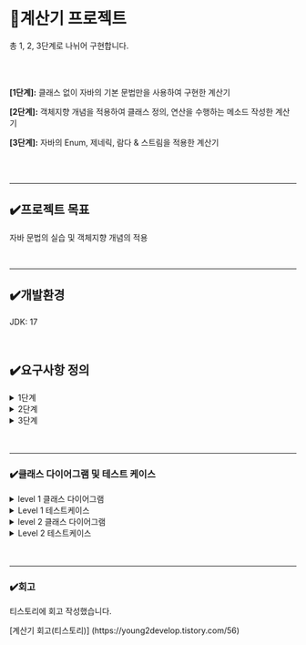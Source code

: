 <h1>📌계산기 프로젝트</h1>

 <p>총 1, 2, 3단계로 나뉘어 구현합니다.</p>
 <br>
<br>
 <p><b>[1단계]:</b> 클래스 없이 자바의 기본 문법만을 사용하여 구현한 계산기</p>
 <p><b>[2단계]:</b> 객체지향 개념을 적용하여 클래스 정의, 연산을 수행하는 메소드 작성한 계산기</p>
 <p><b>[3단계]:</b> 자바의 Enum, 제네릭, 람다 & 스트림을 적용한 계산기</p>
<br>

<br>
<hr>
<h2>✔️프로젝트 목표</h2>
<p>자바 문법의 실습 및 객체지향 개념의 적용</p>
 <br>
<hr>
<h2>✔️개발환경</h2>
<p>JDK: 17</p>
<br>
<h2>✔️요구사항 정의</h2>
<details>
<summary>1단계</summary>
 <p><b>1. 양의 정수(0 포함) 입력받기</b></p>
 <p> - Scanner를 사용하여 양의 정수 2개(0포함)를 전달 받을 수 있습니다.</p>
 <p> - 양의 정수는 각각 하나씩 전달 받습니다.</p>
 <p> - 양의 정수는 적당한 타입으로 선언한 변수에 저장합니다.</p>
<br>
 <p><b>2. 사칙연산 기호(+, -, *, /)를 입력받기</b></p>
 <p> - Scanner를 사용하여 사칙연산 기호를 전달 받을 수 있습니다.</p>
 <p> - 사칙연산 기호를 적당한 타입으로 선언한 변수에 저장합니다.(chatAt(0))</p>
 <br>
  <p><b>3. 위에서 입력받은 양의 정수 2개와 사칙연산 기호를 사용하여 연산을 진행한 후 결과값을 출력하기</b></p>
 <p>키워드: if, switch</p>
 <p> - 사칙연산 기호에 맞는 연산자를 사용하여 연산을 진행합니다.</p>
 <p> - 입력받은 연산 기호를 구분하기 위해 제어문을 사용합니다.</p>
 <p> - 연산 오류가 발생할 경우 해당 오류에 대한 내용을 정제하여 출력합니다.</p>
 <p>ex)  "나눗셈 연산에서 분모(두번째 정수)에 0이 입력될 수 없습니다.</p>
 <br>
  <br>
  <p><b>4. 반복문을 사용하되, 반복의 종료를 알려주는 "exit"문자열을 입력하기 전까지 무한으로 계산을 진행할 수 있도록 소스코드 수정하기</b></p>
 <p>키워드: 무한으로 반복, 수정하기(처음부터 무한 반복하는 것이 아니라, 위 스텝별로 진행하며 수정)</p>
 <p>반복문을 사용합니다.(예를 들어, for,while...)</p>
 <br>

 </details>

 
 <details>
<summary>2단계</summary>
 <p><b>1. 사칙연산을 수행 후, 결과값 반환 메서드 구현&연산 결과를 저장하는 컬렉션 타입 필드를 가진 Calculator클래스 생성</b></p>
 <p>  - 사칙연산 수행한 후, 결과값을 반환하는 메서드 구현</p>
 <p>  - 연산 결과를 저장하는 컬렉션 타입 필드를 가진 Calculator 클래스를 생성</p>
 <p>  - 양의 정수 2개(0 포함)와 연산 기호를 매개변수로 받아 사칙연산 기능을 수행한 후 결과값을 반환하는 메서드와 연산 결과를 저장하는 컬렉션 타입 필드를 가진 Calculator 클래스 생성합니다.</p>
<br>
 <p><b>2. 1단계에서 구현한 App클래스의 main메서드에 Calculator 클래스가 활용될 수 있도록 수정</b></p>
 <p>  - 연산 수행 역할은 Calculator가 담당</p>
 <p>  - 연산 결과는 Calculator 클래스의 연산 결과를 저장하는 필드에 저장</p>
 <p>  - 소스코드 수정 후에도 수정 전의 기능들이 반드시 똑같이 동작해야합니다.</p>
 <br>
  <p><b>3. App클래스의 main메서드에서 Calculator 클래스의 연산 결과를 저장하고 있는 컬렉션 필드에 직접 접근하지 못하도록 수정(캡슐화)</b></p>
 <p>  - 간접 접근을 통해 필드에 접근하여 가져올 수 있도록 구현합니다. (Getter메서드)</p>
 <p>  - 간접 접근을 통해 필드에 접근하여 수정할 수 있도록 구현합니다. (Setter 메서드)</p>
 <p>  - 위 요구사항을 모두 구현 했다면 App클래스의 main메서드에서 위에서 구현한 메서드를 활용</p>
 <br>
  <p><b>4. Calculrator 클래스에 저장된 연산결과들 중 가장 먼저 저장된 데이터를 삭제하는 기능을 가진 메서드를 구현한 후 App 클래스의 main 메서드에 삭제 메서드가 활용될 수 있도록 수정</b></p>
 <p>키워드: 컬렉션</p>
 <p>  - 컬렉션에서 값을 넣고 제거하는 방법을 이해한다.</p>
 <br>
 </details>


 <details>
<summary>3단계</summary>
 <p><b>1. 현재 사칙연산 계산기는 총 4가지 연산 타입으로 구성되어 있습니다.</b></p>
 <p>  - Enum 타입을 활용하여 연산자 타입에 대한 정보를 관리하고 이를 사칙연산 계산기 ArithmeticCalculator 클래스에 활용 해봅니다.</p>
<br>
 <p><b>2. 실수, 즉 double타입의 값을 전달 받아도 연산이 수행하도록 만들기</b></p>
 <p>키워드: 제네릭</p>
 <p>  - 단순히, 기존의 int타입을 double로 바꾸는 게 아닌 점에 주의하세요.</p>
 <p>  - 지금까지는 ArithmeticCalculator, 즉 사칙연산 계산기는 양의 정수(0 포함)를 매개변수로 전달받아 연산을 수행</p>
 <p>  - 피연산자를 여러 타입으로 받을 수 있도록 기능을 확장</p>
  <br>
  <p><b>3. 저장된 연산 결과들 중 Scanner로 입력받은 값보다 큰 결과값 들을 출력</b></p>
 <p>  - ArithmeticCalculator 클래스에 위 요구사항을 만족하는 조회 메서드를 구현합니다. </p>
 <p>  - 단, 해당 메서드를 구현할 때 lambda, Stream을 활용하여 구현합니다.</p>
 <br>
 <br>
 </details>


<br>
<br>
<hr>
<h3>✔️클래스 다이어그램 및 테스트 케이스</h3>
 <details>
  <summary>level 1 클래스 다이어그램</summary>
<img src="https://github.com/user-attachments/assets/28a20a70-7681-4832-85c4-a1bd1c571ddb" width="200" height="200">
</details>
<details>
<summary>Level 1 테스트케이스</summary>
<table class="tg"><thead>
  <tr>
    <th class="tg-wa1i">기능</th>
    <th class="tg-wa1i">테스트 시나리오</th>
    <th class="tg-wa1i">검증내용</th>
    <th class="tg-wa1i">입력 값</th>
    <th class="tg-wa1i">기대하는 결과</th>
    <th class="tg-wa1i">수행결과</th>
    <th class="tg-wa1i">비고</th>
  </tr></thead>
<tbody>
  <tr>
    <td class="tg-nrix" rowspan="30">계산기</td>
    <td class="tg-nrix" rowspan="8">값 입력받기</td>
    <td class="tg-nrix" rowspan="2">사용자가 첫번째 값을 입력 시 정상적으로 값을 입력받는가</td>
    <td class="tg-nrix" rowspan="2">0</td>
    <td class="tg-nrix" rowspan="2">첫번째 값 저장 후, 두번째 값 입력받음</td>
    <td class="tg-nrix" rowspan="2">P</td>
    <td class="tg-nrix" rowspan="8">양의 정수(0포함)만<br>입력가능</td>
  </tr>
  <tr>
  </tr>
  <tr>
    <td class="tg-nrix" rowspan="2">사용자가 두번째 값을 입력 시 정상적으로 값을 입력받는가</td>
    <td class="tg-nrix" rowspan="2">0</td>
    <td class="tg-nrix" rowspan="2">두번째 값 저장 후, 사칙연산자 입력받음</td>
    <td class="tg-nrix" rowspan="2">P</td>
  </tr>
  <tr>
  </tr>
  <tr>
    <td class="tg-nrix" rowspan="4">사용자가 양의 정수<br>(0 포함)를 제외한 값을<br> 입력 시 처음 로직으로 돌아가는가</td>
    <td class="tg-nrix" rowspan="2">"test"</td>
    <td class="tg-nrix" rowspan="2">"숫자를 제외한 값은 입력 불가. 처음으로 돌아갑니다."<br>출력 후 프로그램 처음 로직으로 돌아감</td>
    <td class="tg-nrix" rowspan="2">P</td>
  </tr>
  <tr>
  </tr>
  <tr>
    <td class="tg-nrix" rowspan="2">-1</td>
    <td class="tg-nrix" rowspan="2">"입력 가능한 값이 아닙니다.<br> 양의 정수(0 포함) 입력해주세요.<br> next 입력하면 처음으로 돌아갑니다. "<br> 출력 후 프로그램 처음 로직으로 돌아감</td>
    <td class="tg-nrix" rowspan="2">P</td>
  </tr>
  <tr>
  </tr>
  <tr>
    <td class="tg-nrix" rowspan="4">사칙연산자 입력받기</td>
    <td class="tg-nrix">사용자가 사칙연산 기호를 입력할 경우 정상적으로 값을 입력받는가</td>
    <td class="tg-nrix">*</td>
    <td class="tg-nrix">입력받은 사칙연산 기호 * 저장<br></td>
    <td class="tg-nrix">P</td>
    <td class="tg-nrix" rowspan="4">사칙연산자만 <br>입력가능</td>
  </tr>
  <tr>
    <td class="tg-nrix" rowspan="3">사용자가 사칙연산 기호가 아닌 잘못된 값을 입력 시 처음 로직으로 돌아가는가</td>
    <td class="tg-nrix">1</td>
    <td class="tg-nrix" rowspan="2">"사칙연산 기호가 옳지 않습니다. +, -, *, / 중 하나로 입력해주세요. 처음부터 진행하시려면 next 입력" 출력  후 프로그램 처음 로직으로 돌아감</td>
    <td class="tg-nrix" rowspan="2">P</td>
  </tr>
  <tr>
    <td class="tg-nrix">"test"</td>
  </tr>
  <tr>
    <td class="tg-nrix">-123</td>
    <td class="tg-cly1">"사칙연산 기호만 작성해주세요.<br> next 입력하면 처음으로 돌아갑니다." 출력 후 프로그램 처음 로직으로 돌아감</td>
    <td class="tg-nrix">P</td>
  </tr>
  <tr>
    <td class="tg-nrix" rowspan="3">연산 수행</td>
    <td class="tg-nrix" rowspan="2">입력받은 사칙연산 기호에 맞는 연산을 진행하는가</td>
    <td class="tg-nrix" rowspan="2">첫번째 값: 6<br>두번째 값: 2<br>사칙연산 기호: /</td>
    <td class="tg-nrix" rowspan="2">"결과: 3<br>더 계산하시겠습니까? (exit 입력 시 종료 / 계속 진행하시려면 next 입력)"<br>출력.</td>
    <td class="tg-nrix" rowspan="2">P</td>
    <td class="tg-nrix" rowspan="3"></td>
  </tr>
  <tr>
  </tr>
  <tr>
    <td class="tg-nrix">연산 오류가 발생할 경우 해당 오류 내용을 정제해서 출력하는가</td>
    <td class="tg-nrix">첫번째 값: 3<br> 두번째 값: 0<br> 사칙연산 기호: /</td>
    <td class="tg-cly1">"나눗셈 연산에서 분모(두번째 정수)에 0이 입력될 수 없습니다." 출력 후 프로그램 처음 로직으로 돌아감</td>
    <td class="tg-nrix">P</td>
  </tr>
  <tr>
    <td class="tg-nrix" rowspan="2">반복</td>
    <td class="tg-cly1">"더 계산하시겠습니까?" 질문이 출력되었을 때, "exit" 문자열을 입력하기 전까지 무한으로 계산이 진행되는가</td>
    <td class="tg-nrix">"next"</td>
    <td class="tg-cly1">"exit"문자열 입력하기 전까지 아무 문자열이나 숫자를 넣으면<br> 무한으로 계산 진행</td>
    <td class="tg-nrix">P</td>
    <td class="tg-nrix" rowspan="2"></td>
  </tr>
  <tr>
    <td class="tg-cly1">"더 계산하시겠습니까?" 질문이 출력되었을 때, "exit" 문자열을 입력하면 계산 반복이 종료되는가</td>
    <td class="tg-nrix">"exit"</td>
    <td class="tg-cly1">반복 및 프로그램 종료</td>
    <td class="tg-nrix">P</td>
  </tr>
</tbody></table>

</details>

<details>
  <summary>level 2 클래스 다이어그램</summary>
 <img src="https://github.com/user-attachments/assets/ce1ada78-46f5-4838-ae45-322949ebd1f0">

</details>

<details>
<summary>Level 2 테스트케이스</summary>
<table class="tg"><thead>
  <tr>
    <th class="tg-wa1i">기능</th>
    <th class="tg-wa1i">테스트 시나리오</th>
    <th class="tg-wa1i">검증내용</th>
    <th class="tg-wa1i">입력 값</th>
    <th class="tg-wa1i">기대하는 결과</th>
    <th class="tg-wa1i">수행결과(P/F)</th>
    <th class="tg-wa1i">비고</th>
  </tr></thead>
<tbody>
  <tr>
    <td class="tg-nrix" rowspan="30">계산기</td>
    <td class="tg-nrix" rowspan="8">값 입력받기</td>
    <td class="tg-nrix" rowspan="2">사용자가 첫번째 값을 입력 시 정상적으로 값을 입력받는가</td>
    <td class="tg-nrix" rowspan="2">0</td>
    <td class="tg-nrix" rowspan="2">첫번째 값 저장 후, 두번째 값 입력받음</td>
    <td class="tg-nrix" rowspan="2">P</td>
    <td class="tg-nrix" rowspan="8">양의 정수(0포함)만<br>입력가능</td>
  </tr>
  <tr>
  </tr>
  <tr>
    <td class="tg-nrix" rowspan="2">사용자가 두번째 값을 입력 시 정상적으로 값을 입력받는가</td>
    <td class="tg-nrix" rowspan="2">0</td>
    <td class="tg-nrix" rowspan="2">두번째 값 저장 후, 사칙연산자 입력받음</td>
    <td class="tg-nrix" rowspan="2">P</td>
  </tr>
  <tr>
  </tr>
  <tr>
    <td class="tg-nrix" rowspan="4">사용자가 양의 정수<br>(0 포함)를 제외한 값을<br> 입력 시 처음 로직으로 돌아가는가</td>
    <td class="tg-nrix" rowspan="2">"test"</td>
    <td class="tg-nrix" rowspan="2">"숫자를 제외한 값은 입력 불가. 처음으로 돌아갑니다."<br>출력 후 프로그램 처음 로직으로 돌아감</td>
    <td class="tg-nrix" rowspan="2">P</td>
  </tr>
  <tr>
  </tr>
  <tr>
    <td class="tg-nrix" rowspan="2">-1</td>
    <td class="tg-nrix" rowspan="2">"입력 가능한 값이 아닙니다.<br> 양의 정수(0 포함) 입력해주세요.<br> next 입력하면 처음으로 돌아갑니다. "<br> 출력 후 프로그램 처음 로직으로 돌아감</td>
    <td class="tg-nrix" rowspan="2">P</td>
  </tr>
  <tr>
  </tr>
  <tr>
    <td class="tg-nrix" rowspan="4">사칙연산자 입력받기</td>
    <td class="tg-nrix">사용자가 사칙연산 기호를 입력할 경우 정상적으로 값을 입력받는가</td>
    <td class="tg-nrix">*</td>
    <td class="tg-nrix">입력받은 사칙연산 기호 * 저장<br></td>
    <td class="tg-nrix">P</td>
    <td class="tg-nrix" rowspan="4">사칙연산자만 <br>입력가능</td>
  </tr>
  <tr>
    <td class="tg-nrix" rowspan="3">사용자가 사칙연산 기호가 아닌 잘못된 값을 입력 시 처음 로직으로 돌아가는가</td>
    <td class="tg-nrix">1</td>
    <td class="tg-nrix" rowspan="2">"사칙연산 기호가 옳지 않습니다. +, -, *, / 중 하나로 입력해주세요. 처음부터 진행하시려면 next 입력" 출력  후 프로그램 처음 로직으로 돌아감</td>
    <td class="tg-nrix" rowspan="2">P</td>
  </tr>
  <tr>
    <td class="tg-nrix">"test"</td>
  </tr>
  <tr>
    <td class="tg-nrix">-123</td>
    <td class="tg-cly1">"사칙연산 기호만 작성해주세요.<br> next 입력하면 처음으로 돌아갑니다." 출력 후 프로그램 처음 로직으로 돌아감</td>
    <td class="tg-nrix">P</td>
  </tr>
  <tr>
    <td class="tg-nrix" rowspan="3">연산 수행</td>
    <td class="tg-nrix" rowspan="2">입력받은 사칙연산 기호에 맞는 연산을 진행하는가</td>
    <td class="tg-nrix" rowspan="2">첫번째 값: 6<br>두번째 값: 2<br>사칙연산 기호: /</td>
    <td class="tg-nrix" rowspan="2">"결과: 3<br>더 계산하시겠습니까? (exit 입력 시 종료 / 계속 진행하시려면 next 입력)"<br>출력.</td>
    <td class="tg-nrix" rowspan="2">P</td>
    <td class="tg-nrix" rowspan="3"></td>
  </tr>
  <tr>
  </tr>
  <tr>
    <td class="tg-nrix">연산 오류가 발생할 경우 해당 오류 내용을 정제해서 출력하는가</td>
    <td class="tg-nrix">첫번째 값: 3<br> 두번째 값: 0<br> 사칙연산 기호: /</td>
    <td class="tg-cly1">"나눗셈 연산에서 분모(두번째 정수)에 0이 입력될 수 없습니다." 출력 후 프로그램 처음 로직으로 돌아감</td>
    <td class="tg-nrix">P</td>
  </tr>
  <tr>
    <td class="tg-nrix" rowspan="2">반복</td>
    <td class="tg-cly1">"더 계산하시겠습니까?" 질문이 출력되었을 때, "exit" 문자열을 입력하기 전까지 무한으로 계산이 진행되는가</td>
    <td class="tg-nrix">"next"</td>
    <td class="tg-cly1">"exit"문자열 입력하기 전까지 아무 문자열이나 숫자를 넣으면<br> 무한으로 계산 진행</td>
    <td class="tg-nrix">P</td>
    <td class="tg-nrix" rowspan="2"></td>
  </tr>
  <tr>
    <td class="tg-cly1">"더 계산하시겠습니까?" 질문이 출력되었을 때, "exit" 문자열을 입력하면 계산 반복이 종료되는가</td>
    <td class="tg-nrix">"exit"</td>
    <td class="tg-cly1">반복 및 프로그램 종료</td>
    <td class="tg-nrix">P</td>
  </tr>
   <tr>
    <td class="tg-nrix">캡슐화</td> <!-- 기능 -->
    <td class="tg-nrix">App클래스의 main메서드에서 Calculator클래스의 연산 결과를 저장하고 있는 컬렉션타입 필드에 직접 접근하지 못하는가</td> <!-- 테스트 시나리오 -->
        <td class="tg-nrix">calculator.list.get(0);</td> <!-- 입력 값 -->
        <td class="tg-nrix">private 접근 제어자로 인해 컴파일 오류 발생</td> <!-- 기대하는 결과 -->
    <td class="tg-nrix">P</td> <!-- 수행결과 (P/F) -->
  </tr>
<tr>
  <td class="tg-nrix">조회</td> <!-- 기능: 계산기 -->
  <td class="tg-nrix">간접 접근을 통해 Calculator 클래스의 컬렉션타입 필드에 접근하여 값을 가져올 수 있는가</td>
  <td class="tg-nrix">calculator.getList();</td>
  <td class="tg-nrix">컬렉션 간접 접근 성공 및 저장된 결과값 정상 출력</td>
  <td class="tg-nrix">P</td>
</tr>
<tr>
  <td class="tg-nrix">수정</td> <!-- 기능: 계산기 -->
  <td class="tg-nrix">간접 접근을 통해 Calculator 클래스의 컬렉션타입 필드에 접근하여 값을 수정할 수 있는가</td>
  <td class="tg-nrix">calculator.setList(1,4);</td>
  <td class="tg-nrix">컬렉션 간접 접근 성공 및 저장된 결과값 정상 수정</td>
  <td class="tg-nrix">P</td>
</tr>
<tr>
  <td class="tg-nrix">삭제</td> <!-- 기능: 계산기 -->
  <td class="tg-nrix">컬렉션에 저장된 연산 결과들 중 가장 먼저 저장된 데이터를 삭제하는 기능을 가진 메서드가 동작하는가 </td>
  <td class="tg-nrix">calculator.removeResult();</td>
  <td class="tg-nrix">컬렉션 접근 성공 및 가장 앞에 저장된 결과값 정상 삭제</td>
  <td class="tg-nrix">P</td>
</tr>
</tbody></table>
</details>
<br>
<br>
<hr>
<h3>✔️회고</h3>
<p>티스토리에 회고 작성했습니다.</p>
[계산기 회고(티스토리)] (https://young2develop.tistory.com/56)
